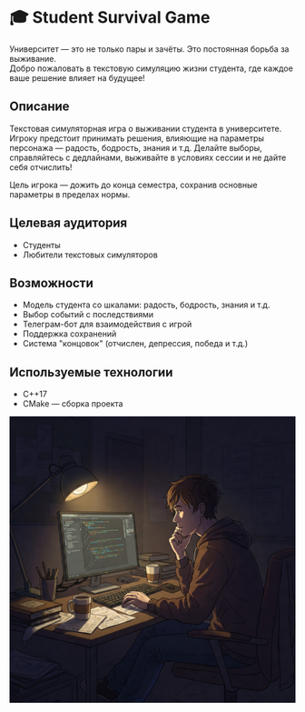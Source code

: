 # 🎓 Student Survival Game

Университет — это не только пары и зачёты. Это постоянная борьба за выживание.  
Добро пожаловать в текстовую симуляцию жизни студента, где каждое ваше решение влияет на будущее!

## Описание

Текстовая симуляторная игра о выживании студента в университете. Игроку предстоит принимать решения, влияющие на параметры персонажа — радость, бодрость, знания и т.д. Делайте выборы, справляйтесь с дедлайнами, выживайте в условиях сессии и не дайте себя отчислить!

Цель игрока — дожить до конца семестра, сохранив основные параметры в пределах нормы.

## Целевая аудитория

- Студенты
- Любители текстовых симуляторов

## Возможности

- Модель студента со шкалами: радость, бодрость, знания и т.д.
- Выбор событий с последствиями
- Телеграм-бот для взаимодействия с игрой
- Поддержка сохранений
- Система "концовок" (отчислен, депрессия, победа и т.д.)

## Используемые технологии

- C++17
- CMake — сборка проекта

![Жизнь студента](assets/student.jpg)
